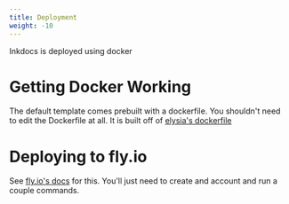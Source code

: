 ```yaml
---
title: Deployment
weight: -10
---
```

Inkdocs is deployed using docker
# Getting Docker Working

The default template comes prebuilt with a dockerfile. You shouldn't need to edit the Dockerfile at all. It is built off of [elysia's dockerfile](https://elysiajs.com/integrations/docker)
# Deploying to fly.io
See [fly.io's docs](https://fly.io/docs/) for this. You'll just need to create and account and run a couple commands.